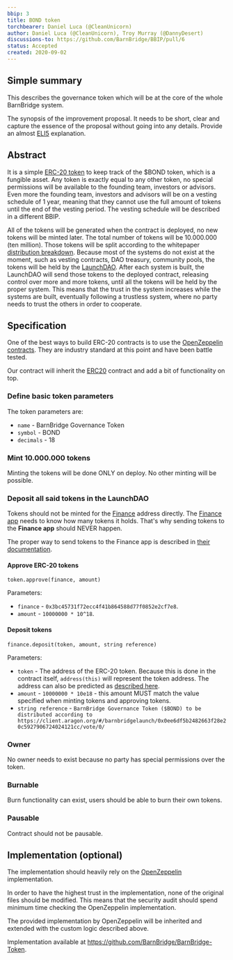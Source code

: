 ```yaml
---
bbip: 3
title: BOND token
torchbearer: Daniel Luca (@CleanUnicorn)
author: Daniel Luca (@CleanUnicorn), Troy Murray (@DannyDesert)
discussions-to: https://github.com/BarnBridge/BBIP/pull/6
status: Accepted
created: 2020-09-02
---
```


## Simple summary

This describes the governance token which will be at the core of the whole BarnBridge system.

The synopsis of the improvement proposal. It needs to be short, clear and capture the essence of the proposal without going into any details. Provide an almost [ELI5](https://www.urbandictionary.com/define.php?term=ELI5) explanation.

## Abstract

It is a simple [ERC-20 token](https://eips.ethereum.org/EIPS/eip-20) to keep track of the $BOND token, which is a fungible asset. Any token is exactly equal to any other token, no special permissions will be available to the founding team, investors or advisors. Even more the founding team, investors and advisors will be on a vesting schedule of 1 year, meaning that they cannot use the full amount of tokens until the end of the vesting period. The vesting schedule will be described in a different BBIP.

All of the tokens will be generated when the contract is deployed, no new tokens will be minted later. The total number of tokens will be 10.000.000 (ten million). Those tokens will be split according to the whitepaper [distribution breakdown](https://github.com/BarnBridge/BarnBridge-Whitepaper#31-distribution). Because most of the systems do not exist at the moment, such as vesting contracts, DAO treasury, community pools, the tokens will be held by the [LaunchDAO](https://client.aragon.org/#/barnbridgelaunch/0x48fcf8dbc58fe970cbaa4c69c66fd58ec19cfbfd/). After each system is built, the LaunchDAO will send those tokens to the deployed contract, releasing control over more and more tokens, until all the tokens will be held by the proper system. This means that the trust in the system increases while the systems are built, eventually following a trustless system, where no party needs to trust the others in order to cooperate.

## Specification

One of the best ways to build ERC-20 contracts is to use the [OpenZeppelin contracts](https://github.com/OpenZeppelin/openzeppelin-contracts). They are industry standard at this point and have been battle tested.

Our contract will inherit the [ERC20](https://github.com/OpenZeppelin/openzeppelin-contracts/blob/master/contracts/token/ERC20/ERC20.sol) contract and add a bit of functionality on top.

### Define basic token parameters

The token parameters are:

- `name` - BarnBridge Governance Token
- `symbol` - BOND
- `decimals` - 18

### Mint 10.000.000 tokens

Minting the tokens will be done ONLY on deploy. No other minting will be possible. 

### Deposit all said tokens in the LaunchDAO

Tokens should not be minted for the [Finance](https://client.aragon.org/#/barnbridgelaunch/0x3bc45731f72ecc4f41b864588d77f0852e2cf7e8/) address directly. The [Finance app](https://wiki.aragon.org/archive/dev/apps/finance/) needs to know how many tokens it holds. That's why sending tokens to the **Finance app** should NEVER happen.

The proper way to send tokens to the Finance app is described in [their documentation](https://wiki.aragon.org/archive/dev/apps/finance/). 

#### Approve ERC-20 tokens 

```solidity
token.approve(finance, amount)
```  

Parameters:
- `finance` - `0x3bc45731f72ecc4f41b864588d77f0852e2cf7e8`.
- `amount` - `10000000 * 10^18`.

#### Deposit tokens

```solidity
finance.deposit(token, amount, string reference)
```

Parameters:
- `token` - The address of the ERC-20 token. Because this is done in the contract itself, `address(this)` will represent the token address. The address can also be predicted as [described here](https://ethereum.stackexchange.com/a/761/6253).
- `amount` - `10000000 * 10e18` - this amount MUST match the value specified when minting tokens and approving tokens.
- `string reference` - `BarnBridge Governance Token ($BOND) to be distributed according to https://client.aragon.org/#/barnbridgelaunch/0x0ee6df5b2482663f28e20c5927906724024121cc/vote/0/`

### Owner

No owner needs to exist because no party has special permissions over the token.

### Burnable

Burn functionality can exist, users should be able to burn their own tokens.

### Pausable

Contract should not be pausable.

## Implementation (optional)

The implementation should heavily rely on the [OpenZeppelin](https://github.com/OpenZeppelin/openzeppelin-contracts/tree/master/contracts/token/ERC20) implementation.

In order to have the highest trust in the implementation, none of the original files should be modified. This means that the security audit should spend minimum time checking the OpenZeppelin implementation.

The provided implementation by OpenZeppelin will be inherited and extended with the custom logic described above.

Implementation available at https://github.com/BarnBridge/BarnBridge-Token.
